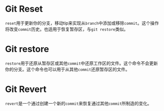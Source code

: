 # Git Reset
`reset`用于更新你的分支，移动tip来实现从`branch`中添加或移除`commit`。这个操作将改变`commit`历史。也适用于恢复暂存区，与`git restore`类似。

# Git restore
`restore`用于还原从暂存区或其他`commit`中还原工作区的文件。这个命令不会更新你的分支。这个命令也可以用于从其他`commit`还原暂存区的文件。
# Git Revert
`revert`是一个通过创建一个新的`commit`来恢复通过其他`commit`所制造的变化。